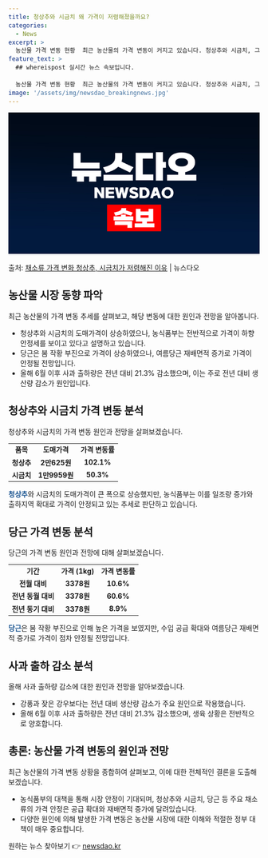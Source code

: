 ```yaml
---
title: 청상추와 시금치 왜 가격이 저렴해졌을까요?
categories:
  - News
excerpt: >
  농산물 가격 변동 현황  최근 농산물의 가격 변동이 커지고 있습니다. 청상추와 시금치, 그리고 당근과 사과의…
feature_text: >
  ## whereispost 실시간 뉴스 속보입니다.

  농산물 가격 변동 현황  최근 농산물의 가격 변동이 커지고 있습니다. 청상추와 시금치, 그리고 당근과 사과의…
image: '/assets/img/newsdao_breakingnews.jpg'
---
```


![뉴스다오 속보](/assets/img/newsdao_breakingnews.jpg)

<p>출처: <a href="https://newsdao.kr/4434" rel="dofollow">채소류 가격 변화 청상추, 시금치가 저렴해진 이유</a> | 뉴스다오</p>

<h2 data-ke-size="size26">농산물 시장 동향 파악</h2>
<p data-ke-size="size16">최근 농산물의 가격 변동 추세를 살펴보고, 해당 변동에 대한 원인과 전망을 알아봅니다.</p>
<ul>
  <li>청상추와 시금치의 도매가격이 상승하였으나, 농식품부는 전반적으로 가격이 하향 안정세를 보이고 있다고 설명하고 있습니다.</li>
  <li>당근은 봄 작황 부진으로 가격이 상승하였으나, 여름당근 재배면적 증가로 가격이 안정될 전망입니다.</li>
  <li>올해 6월 이후 사과 출하량은 전년 대비 21.3% 감소했으며, 이는 주로 전년 대비 생산량 감소가 원인입니다.</li>
</ul>

<h2 data-ke-size="size26">청상추와 시금치 가격 변동 분석</h2>
<p data-ke-size="size16">청상추와 시금치의 가격 변동 원인과 전망을 살펴보겠습니다.</p>
<table>
  <tr>
    <td style="text-align: center; height: 17px;"><b>품목</b></td>
    <td style="text-align: center; height: 17px;"><b>도매가격</b></td>
    <td style="text-align: center; height: 17px;"><b>가격 변동률</b></td>
  </tr>
  <tr>
    <td style="text-align: center; height: 17px;"><b>청상추</b></td>
    <td style="text-align: center; height: 17px;"><b>2만625원</b></td>
    <td style="text-align: center; height: 17px;"><b>102.1%</b></td>
  </tr>
  <tr>
    <td style="text-align: center; height: 17px;"><b>시금치</b></td>
    <td style="text-align: center; height: 17px;"><b>1만9959원</b></td>
    <td style="text-align: center; height: 17px;"><b>50.3%</b></td>
  </tr>
</table>
<b><span style="color: #1a5490;">청상추</span></b>와 시금치의 도매가격이 큰 폭으로 상승했지만, 농식품부는 이를 일조량 증가와 출하지역 확대로 가격이 안정되고 있는 추세로 판단하고 있습니다.

<h2 data-ke-size="size26">당근 가격 변동 분석</h2>
<p data-ke-size="size16">당근의 가격 변동 원인과 전망에 대해 살펴보겠습니다.</p>
<table>
  <tr>
    <td style="text-align: center; height: 17px;"><b>기간</b></td>
    <td style="text-align: center; height: 17px;"><b>가격 (1kg)</b></td>
    <td style="text-align: center; height: 17px;"><b>가격 변동률</b></td>
  </tr>
  <tr>
    <td style="text-align: center; height: 17px;"><b>전월 대비</b></td>
    <td style="text-align: center; height: 17px;"><b>3378원</b></td>
    <td style="text-align: center; height: 17px;"><b>10.6%</b></td>
  </tr>
  <tr>
    <td style="text-align: center; height: 17px;"><b>전년 동월 대비</b></td>
    <td style="text-align: center; height: 17px;"><b>3378원</b></td>
    <td style="text-align: center; height: 17px;"><b>60.6%</b></td>
  </tr>
  <tr>
    <td style="text-align: center; height: 17px;"><b>전년 동기 대비</b></td>
    <td style="text-align: center; height: 17px;"><b>3378원</b></td>
    <td style="text-align: center; height: 17px;"><b>8.9%</b></td>
  </tr>
</table>
<b><span style="color: #1a5490;">당근</span></b>은 봄 작황 부진으로 인해 높은 가격을 보였지만, 수입 공급 확대와 여름당근 재배면적 증가로 가격이 점차 안정될 전망입니다.

<h2 data-ke-size="size26">사과 출하 감소 분석</h2>
<p data-ke-size="size16">올해 사과 출하량 감소에 대한 원인과 전망을 알아보겠습니다.</p>
<ul>
  <li>강풍과 잦은 강우보다는 전년 대비 생산량 감소가 주요 원인으로 작용했습니다.</li>
  <li>올해 6월 이후 사과 출하량은 전년 대비 21.3% 감소했으며, 생육 상황은 전반적으로 양호합니다.</li>
</ul>

<h2 data-ke-size="size26">총론: 농산물 가격 변동의 원인과 전망</h2>
<p data-ke-size="size16">최근 농산물의 가격 변동 상황을 종합하여 살펴보고, 이에 대한 전체적인 결론을 도출해보겠습니다.</p>
<ul>
  <li>농식품부의 대책을 통해 시장 안정이 기대되며, 청상추와 시금치, 당근 등 주요 채소류의 가격 안정은 공급 확대와 재배면적 증가에 달려있습니다.</li>
  <li>다양한 원인에 의해 발생한 가격 변동은 농산물 시장에 대한 이해와 적절한 정부 대책이 매우 중요합니다.</li>
</ul> 

원하는 뉴스 찾아보기 👉 <a href="https://newsdao.kr" rel="dofollow">newsdao.kr</a>


